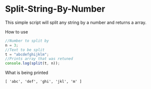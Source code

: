 # Split-String-By-Number
This simple script will split any string by a number and returns a array.

How to use
```javascript
//Number to split by
n = 3;
//Text to be split
t = "abcdefghijklm";
//Prints array that was retuned
console.log(split(t, n));
```

What is being printed
```
[ 'abc', 'def', 'ghi', 'jkl', 'm' ]
```
